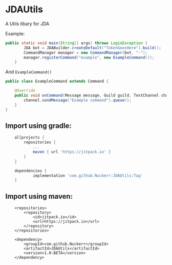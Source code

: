 # JDAUtils
A Utils libary for JDA

Example:

```java
public static void main(String[] args) throws LoginException {
        JDA bot = JDABuilder.createDefault("TokenGoesHere").build();
        CommandManager manager = new CommandManager(bot, "-");
        manager.registerCommand("example", new ExampleCommand());
    }
```
And `ExampleCommand()`
```java
public class ExampleCommand extends Command {

    @Override
    public void onCommand(Message message, Guild guild, TextChannel channel, String[] args) {
        channel.sendMessage("Example command").queue();
    }
}
```

##  Import using gradle:
```gradle
	allprojects {
		repositories {
			...
			maven { url 'https://jitpack.io' }
		}
	}
```

```gradle
	dependencies {
	        implementation 'com.github.Nuckerr:JDAUtils:Tag'
	}
```


## Import using maven:
```maven
	<repositories>
		<repository>
		    <id>jitpack.io</id>
		    <url>https://jitpack.io</url>
		</repository>
	</repositories>
```
```maven
	<dependency>
	    <groupId>com.github.Nuckerr</groupId>
	    <artifactId>JDAUtils</artifactId>
	    <version>1.0-BETA</version>
	</dependency>
```
